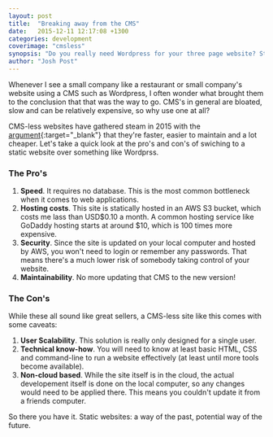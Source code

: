 ```yaml
---
layout: post
title:  "Breaking away from the CMS"
date:   2015-12-11 12:17:08 +1300
categories: development
coverimage: "cmsless"
synopsis: "Do you really need Wordpress for your three page website? Static websites: a way of the past, potential way of the future."
author: "Josh Post"
---
```


Whenever I see a small company like a restaurant or small company's website using a CMS such as Wordpress, I often wonder what brought them to the conclusion that that was the way to go. CMS's in general are bloated, slow and can be relatively expensive, so why use one at all?

CMS-less websites have gathered steam in 2015 with the [argument]{:target="_blank"} that they're faster, easier to maintain and a lot cheaper. Let's take a quick look at the pro's and con's of swiching to a static website over something like Wordprss. 

### The Pro's

1. **Speed**. It requires no database. This is the most common bottleneck when it comes to web applications.
2. **Hosting costs**. This site is statically hosted in an AWS S3 bucket, which costs me lass than USD$0.10 a month. A common hosting service like GoDaddy hosting starts at around $10, which is 100 times more expensive.
3. **Security**. Since the site is updated on your local computer and hosted by AWS, you won't need to login or remember any passwords. That means there's a much lower risk of somebody taking control of your website.
4. **Maintainability**. No more updating that CMS to the new version! 

### The Con's

While these all sound like great sellers, a CMS-less site like this comes with some caveats:

1. **User Scalability**. This solution is really only designed for a single user.
2. **Technical know-how**. You will need to know at least basic HTML, CSS and command-line to run a website effectively (at least until more tools become available).
3. **Non-cloud based**. While the site itself is in the cloud, the actual developement itself is done on the local computer, so any changes would need to be applied there. This means you couldn't update it from a friends computer.


So there you have it. Static websites: a way of the past, potential way of the future. 

[argument]: http://theapartment.co/dev/2015/09/10/drop-that-old-cms/ 